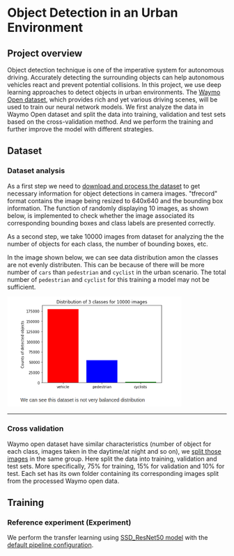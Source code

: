 # Object Detection in an Urban Environment

## Project overview

Object detection technique is one of the imperative system for autonomous driving. Accurately detecting the surrounding objects can help autonomous vehicles react and prevent potential collisions. In this project, we use deep learning approaches to detect objects in urban environments. The [Waymo Open dataset](https://waymo.com/open/), which provides rich and yet various driving scenes, will be used to train our neural network models. We first analyze the data in Waymo Open dataset and split the data into training, validation and test sets based on the cross-validation method. And we perform the training and further improve the model with different strategies. 

## Dataset

### Dataset analysis

As a first step we need to [download and process the dataset](README.md#download-and-process-the-data) to get necessary information for object detections in camera images. "tfrecord" format contains the image being resized to 640x640 and the bounding box information. The function of randomly displaying 10 images, as shown below, is implemented to check whether the image associated its corresponding bounding boxes and class labels are presented correctly.

As a second step, we take 10000 images from dataset for analyzing the the number of objects for each class, the number of bounding boxes, etc.  

In the image shown below, we can see data distribution amon the classes are not evenly distributen. This can be because of there will be more number of `cars` than `pedestrian` and `cyclist` in the urban scenario. The total number of `pedestrian` and `cyclist` for this training a model may not be sufficient.

<img src="images/distribution_analysis.png" width="400">
<hr>



### Cross validation

Waymo open dataset have similar characteristics (number of object for each class, images taken in the daytime/at night and so on), we [split those images](./create_splits.py) in the same group. Here split the data into training, validation and test sets. More specifically, 75% for training, 15% for validation and 10% for test. Each set has its own folder containing its corresponding images split from the processed Waymo open data. 

## Training

### Reference experiment (Experiment)

We perform the transfer learning using [SSD_ResNet50 model](http://download.tensorflow.org/models/object_detection/tf2/20200711/ssd_resnet50_v1_fpn_640x640_coco17_tpu-8.tar.gz) with the [default pipeline configuration](./Object-Detection-Urban-env/pipeline.config). 
